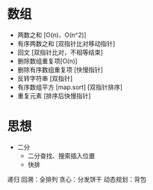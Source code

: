 # 数组
- 两数之和 [O(n)、O(n^2)]
- 有序两数之和 [双指针比对移动指针]
- 回文 [双指针比对，不相等结束]
- 删除数组重复项[O(n)]
- 删除有序数组重复项 [快慢指针]
- 反转字符串 [双指针]
- 有序数组平方 [map.sort] [双指针排序]
- 重复元素 [排序后快慢指针]

# 思想
- 二分
  - 二分查找、搜索插入位置
  - 快排

递归
回溯：全排列
贪心：分发饼干
动态规划：背包
